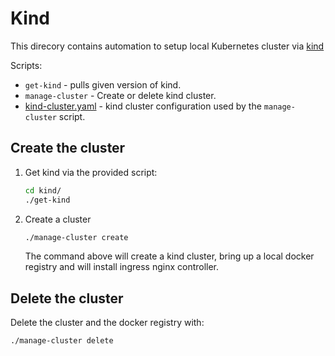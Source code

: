 # Kind

This direcory contains automation to setup local Kubernetes cluster via
[kind](https://github.com/kubernetes-sigs/kind)

Scripts:

- `get-kind` - pulls given version of kind.
- `manage-cluster` - Create or delete kind cluster.
- [kind-cluster.yaml](./config/kind-cluster.yaml) - kind cluster configuration used by
  the `manage-cluster` script.

## Create the cluster

1. Get kind via the provided script:

    ```bash
    cd kind/
    ./get-kind
    ```

1. Create a cluster

    ```bash
    ./manage-cluster create
    ```

    The command above will create a kind cluster, bring up a local docker
    registry and will install ingress nginx controller.

## Delete the cluster

Delete the cluster and the docker registry with:

```bash
./manage-cluster delete
```
